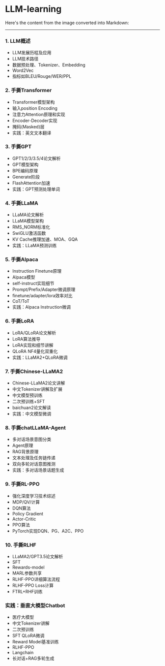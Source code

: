 # LLM-learning

Here's the content from the image converted into Markdown:

---

### 1. LLM概述

- LLM发展历程及应用
- LLM技术路径
- 数据预处理、Tokenizer、Embedding
- Word2Vec
- 指标如BLEU/Rouge/WER/PPL

### 2. 手撕Transformer

- Transformer模型架构
- 输入position Encoding
- 注意力Attention原理和实现
- Encoder-Decoder实现
- 掩码(Masked)层
- 实践：英文文本翻译

### 3. 手撕GPT

- GPT1/2/3/3.5/4论文解析
- GPT模型架构
- BPE编码原理
- Generate阶段
- FlashAttention加速
- 实践：GPT预测处理单词

### 4. 手撕LLaMA

- LLaMA论文解析
- LLaMA模型架构
- RMS_NORM标准化
- SwiGLU激活函数
- KV Cache推理加速、MOA、GQA
- 实践：LLaMA预测训练

### 5. 手撕Alpaca

- Instruction Finetune原理
- Alpaca模型
- self-instruct实现细节
- Prompt/Prefix/Adapter微调原理
- finetune/adapter/lora效率对比
- CoT/ToT
- 实践：Alpaca Instruction微调

### 6. 手撕LoRA

- LoRA/QLoRA论文解析
- LoRA算法推导
- LoRA实现和细节讲解
- QLoRA NF4量化双重化
- 实践：LLaMA2+QLoRA微调

### 7. 手撕Chinese-LLaMA2

- Chinese-LLaMA2论文讲解
- 中文Tokenizer讲解及扩展
- 中文模型预训练
- 二次预训练+SFT
- baichuan2论文解读
- 实践：中文模型微调

### 8. 手撕chatLLaMA-Agent

- 多对话场景意图分类
- Agent原理
- RAG背景原理
- 文本处理及任务链传递
- 双向多轮对话意图推测
- 实践：多对话场景话题生成

### 9. 手撕RL-PPO

- 强化深度学习技术综述
- MDP/QV/计算
- DQN算法
- Policy Gradient
- Actor-Critic
- PPO算法
- PyTorch实现DQN、PG、A2C、PPO

### 10. 手撕RLHF

- LLaMA2/GPT3.5论文解析
- SFT
- Rewards-model
- MARL参数共享
- RLHF-PPO详细算法流程
- RLHF-PPO Loss计算
- FTRL+RHF训练

### 实践：垂直大模型Chatbot

- 医疗大模型
- 中文Tokenizer讲解
- 二次预训练
- SFT QLoRA微调
- Reward Model基准训练
- RLHF-PPO
- Langchain
- 长对话+RAG多轮生成
